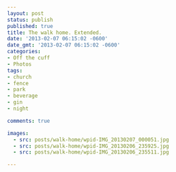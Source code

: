 ```yaml
---
layout: post
status: publish
published: true
title: The walk home. Extended.
date: '2013-02-07 06:15:02 -0600'
date_gmt: '2013-02-07 06:15:02 -0600'
categories:
- Off the cuff
- Photos
tags:
- church
- fence
- park
- beverage
- gin
- night

comments: true

images:
  - src: posts/walk-home/wpid-IMG_20130207_000051.jpg
  - src: posts/walk-home/wpid-IMG_20130206_235925.jpg
  - src: posts/walk-home/wpid-IMG_20130206_235511.jpg

---
```

